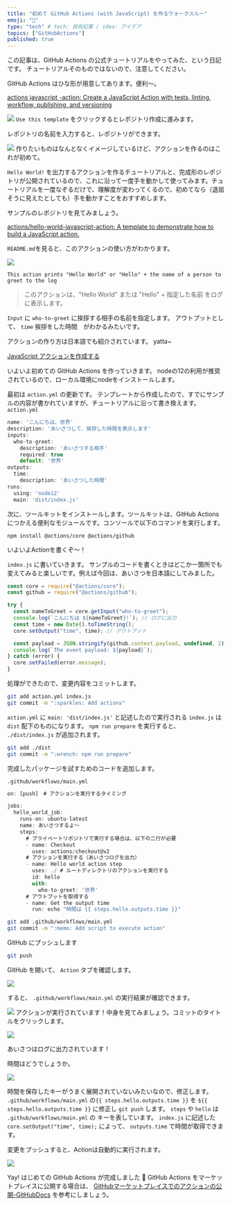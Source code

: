 ```yaml
---
title: "初めて GitHub Actions (with JavaScript) を作るウォークスルー"
emoji: "🤖"
type: "tech" # tech: 技術記事 / idea: アイデア
topics: ["GitHubActions"]
published: true
---
```


この記事は、GitHub Actions の公式チュートリアルをやってみた、という日記です。
チュートリアルそのものではないので、注意してください。

GitHub Actions はひな形が用意してあります。便利〜。

[actions javascript -action: Create a JavaScript Action with tests, linting, workflow, publishing, and versioning](https://github.com/actions/javascript-action)

![](https://storage.googleapis.com/zenn-user-upload/0aa7q157lu70twnoigs4y4gbksj6)
`Use this template` をクリックするとレポジトリ作成に進みます。

レポジトリの名前を入力すると、レポジトリができます。

![](https://storage.googleapis.com/zenn-user-upload/mbyn0jxxbsk6280fepay2sfp6m0h)
作りたいものはなんとなくイメージしているけど、アクションを作るのはこれが初めて。

 `Hello World!` を出力するアクションを作るチュートリアルと、完成形のレポジトリが公開されているので、これに沿って一度手を動かして使ってみます。チュートリアルを一度なぞるだけで、理解度が変わってくるので、初めてなら（退屈そうに見えたとしても）手を動かすことをおすすめします。

サンプルのレポジトリを見てみましょう。

[actions/hello-world-javascript-action: A template to demonstrate how to build a JavaScript action.](https://github.com/actions/hello-world-javascript-action)

`README.md`を見ると、このアクションの使い方がわかります。

![](https://storage.googleapis.com/zenn-user-upload/ev1bsrcbzvjae162likrmjsm3uz7)

`This action prints "Hello World" or "Hello" + the name of a person to greet to the log`

> このアクションは、"Hello World" または "Hello" + 指定した名前 をログに表示します。

 `Input` に `who-to-greet` に挨拶する相手の名前を指定します。
アウトプットとして、 `time` 挨拶をした時間　がわかるみたいです。

アクションの作り方は日本語でも紹介されています。 yatta~

[JavaScript アクションを作成する](https://docs.github.com/ja/free-pro-team@latest/actions/creating-actions/creating-a-javascript-action)

いよいよ初めての GitHub Actions を作っていきます。
nodeの12の利用が推奨されているので、ローカル環境にnodeをインストールします。

最初は `action.yml` の更新です。
テンプレートから作成したので、すでにサンプルの内容が書かれていますが、チュートリアルに沿って書き換えます。
`action.yml`

```jsx
name: 'こんにちは、世界'
description: 'あいさつして、挨拶した時間を表示します'
inputs:
  who-to-greet:
    description: 'あいさつする相手'
    required: true
    default: '世界'
outputs:
  time:
    description: 'あいさつした時間'
runs:
  using: 'node12'
  main: 'dist/index.js'
```

次に、ツールキットをインストールします。ツールキットは、GitHub Actions につかえる便利なモジュールです。コンソールで以下のコマンドを実行します。

```
npm install @actions/core @actions/github
```

いよいよActionを書くぞ〜！

`index.js` に書いていきます。
サンプルのコードを書くときはどこか一箇所でも変えてみると楽しいです。例えば今回は、あいさつを日本語にしてみました。

```jsx
const core = require("@actions/core");
const github = require("@actions/github");

try {
  const nameToGreet = core.getInput("who-to-greet");
  console.log(`こんにちは ${nameToGreet}!`); // ログに出力
  const time = new Date().toTimeString();
  core.setOutput("time", time); // アウトプット

  const payload = JSON.stringify(github.context.payload, undefined, 2);
  console.log(`The event payload: ${payload}`);
} catch (error) {
  core.setFailed(error.message);
}
```

処理ができたので、変更内容をコミットします。

```bash
git add action.yml index.js
git commit -m ":sparkles: Add actions"
```

`action.yml` に `main: 'dist/index.js'` と記述したので実行される `index.js` は `dist` 配下のものになります。  `npm run prepare` を実行すると、 `./dist/index.js` が追加されます。

```bash
git add ./dist
git commit -m ":wrench: npm run prepare"
```

完成したパッケージを試すためのコードを追加します。

`.github/workflows/main.yml`

```jsx
on: [push]　# アクションを実行するタイミング

jobs:
  hello_world_job:
    runs-on: ubuntu-latest
    name: あいさつするよ〜
    steps:
      # プライベートリポジトリで実行する場合は、以下の二行が必要
      - name: Checkout
        uses: actions/checkout@v2
      # アクションを実行する（あいさつログを出力）
      - name: Hello world action step
        uses: ./ # ルートディレクトリのアクションを実行する
        id: hello
        with:
          who-to-greet: '世界'
      # アウトプットを取得する
      - name: Get the output time
        run: echo "時間は {{ steps.hello.outputs.time }}"
```

```bash
git add .github/workflows/main.yml
git commit -m ":memo: Add script to execute action"
```

GitHub にプッシュします

```bash
git push
```

GitHub を開いて、 `Action` タブを確認します。

![](https://storage.googleapis.com/zenn-user-upload/5ik4txdgbuu7y7280r4ja43xn4tr)

すると、 `.github/workflows/main.yml` の実行結果が確認できます。

![](https://storage.googleapis.com/zenn-user-upload/zl30ph1vcfa33hppoqpe28ng38tl)
アクションが実行されています！中身を見てみましょう。コミットのタイトルをクリックします。

![](https://storage.googleapis.com/zenn-user-upload/l1eyywqbuc6nm2cqvtnn5r1kgvds)

あいさつはログに出力されています！

時間はどうでしょうか。

![](https://storage.googleapis.com/zenn-user-upload/houe9xhgdfdry9vad0rwj12ds2rx)

時間を保存したキーがうまく展開されていないみたいなので、修正します。 `.github/workflows/main.yml` の`{{ steps.hello.outputs.time }}` を `${{ steps.hello.outputs.time }}` に修正し `git push` します。
`steps` や `hello` は `.github/workflows/main.yml` の キーを表しています。
`index.js` に記述した `core.setOutput("time", time);` によって、 `outputs.time` で時間が取得できます。

変更をプッシュすると、Actionは自動的に実行されます。

![](https://storage.googleapis.com/zenn-user-upload/y780nk799fz2tp2552fiobpyafux)

Yay! はじめての GitHub Actions が完成しました 🎉
GitHub Actions をマーケットプレイスに公開する場合は、 [GitHubマーケットプレイスでのアクションの公開-GitHubDocs](https://docs.github.com/en/free-pro-team@latest/actions/creating-actions/publishing-actions-in-github-marketplace) を参考にしましょう。